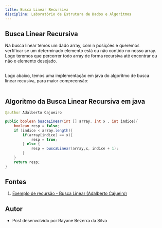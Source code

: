 ```yaml
---
title: Busca Linear Recursiva 
discipline: Laboratório de Estrutura de Dados e Algoritmos
---
```


## Busca Linear Recursiva

Na busca linear temos um dado array, com n posições e queremos verfificar se um determinado elemento está ou não contido no nosso array. Logo teremos que percorrer todo array de forma recursiva até encontrar ou não o elemento desejado. 
<br><br>

Logo abaixo, temos uma implementação em java do algoritmo de busca linear recusiva, para maior compreensão: 
<br><br>

## Algoritmo da Busca Linear Recursiva em java

```java
@author Adalberto Cajueiro 

public boolean buscaLinear(int [] array, int x , int indice){
    boolean resp = false;
    if (indice < array.length){
        if(array[indice] == x){
            resp = true;
        } else {
            resp = buscaLinear(array,x, indice + 1);
        }
    }
    return resp;
}

```

## Fontes 

1. <a href="https://youtu.be/NzfscnQv00Q" target="_blank"> Exemplo de recursão - Busca Linear (Adalberto Cajueiro)</a>

## Autor 

- Post desenvolvido por Rayane Bezerra da Silva 
